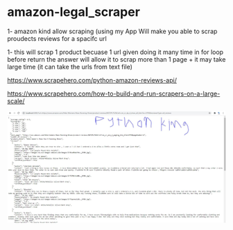 # amazon-legal_scraper

1- amazon kind allow scraping  (using my App Will make you able to scrap proudects reviews for a spacifc url 

1- this will scrap 1 product becuase 1 url given doing it many time in for loop before return the answer
will allow it to scrap more than 1 page + it may take large time (it can take the urls from text file)

https://www.scrapehero.com/python-amazon-reviews-api/


https://www.scrapehero.com/how-to-build-and-run-scrapers-on-a-large-scale/


<img src="amazon_scrap.JPG">
